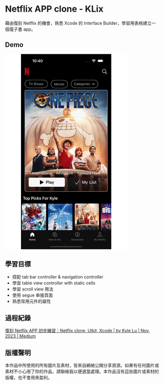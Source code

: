 # Netflix APP clone - KLix
藉由復刻 Netflix 的機會，熟悉 Xcode 的 Interface Builder，學習用表格建立一個電子書 app。

## Demo
![image](netflix_onepage/KLix_1125_2.gif)

## 學習目標
- 搭配 tab bar controller & navigation controller
- 學習 table view controller with static cells
- 學習 scroll view 用法
- 使用 segue 串接頁面
- 熟悉常用元件的屬性

## 過程紀錄
[復刻 Netflix APP 初步練習｜Netflix clone, UIkit, Xcode | by Kyle Lu | Nov, 2023 | Medium](https://medium.com/@kkylelu/%E5%BE%A9%E5%88%BB-netflix-app-%E5%88%9D%E6%AD%A5%E7%B7%B4%E7%BF%92-netflix-clone-uikit-xcode-2d491e5393da)


## 版權聲明
本作品中所使用的所有圖片及素材，皆來自網絡公開分享資源。如果有任何圖片或素材不小心用了你的作品，請聯絡我以便適當處理。本作品沒有這些圖片或素材的版權，也不會用來盈利。
